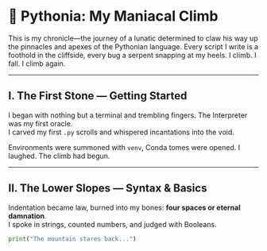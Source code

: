 # 🐍 Pythonia: My Maniacal Climb

This is my chronicle—the journey of a lunatic determined to claw his way up the pinnacles and apexes of the Pythonian language. Every script I write is a foothold in the cliffside, every bug a serpent snapping at my heels. I climb. I fall. I climb again.

---

## I. The First Stone — Getting Started
I began with nothing but a terminal and trembling fingers. The Interpreter was my first oracle.  
I carved my first `.py` scrolls and whispered incantations into the void.  

Environments were summoned with `venv`, Conda tomes were opened. I laughed. The climb had begun.  

---

## II. The Lower Slopes — Syntax & Basics
Indentation became law, burned into my bones: **four spaces or eternal damnation**.  
I spoke in strings, counted numbers, and judged with Booleans.  

```python
print("The mountain stares back...")
